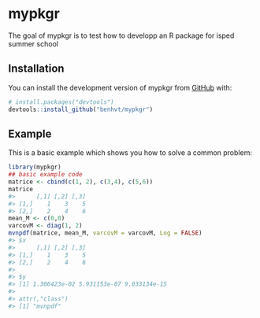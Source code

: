 
<!-- README.md is generated from README.Rmd. Please edit that file -->

# mypkgr

<!-- badges: start -->
<!-- badges: end -->

The goal of mypkgr is to test how to developp an R package for isped
summer school

## Installation

You can install the development version of mypkgr from
[GitHub](https://github.com/) with:

``` r
# install.packages("devtools")
devtools::install_github("benhvt/mypkgr")
```

## Example

This is a basic example which shows you how to solve a common problem:

``` r
library(mypkgr)
## basic example code
matrice <- cbind(c(1, 2), c(3,4), c(5,6))
matrice
#>      [,1] [,2] [,3]
#> [1,]    1    3    5
#> [2,]    2    4    6
mean_M <- c(0,0)
varcovM <- diag(1, 2)
mvnpdf(matrice, mean_M, varcovM = varcovM, Log = FALSE)
#> $x
#>      [,1] [,2] [,3]
#> [1,]    1    3    5
#> [2,]    2    4    6
#> 
#> $y
#> [1] 1.306423e-02 5.931153e-07 9.033134e-15
#> 
#> attr(,"class")
#> [1] "mvnpdf"
```
